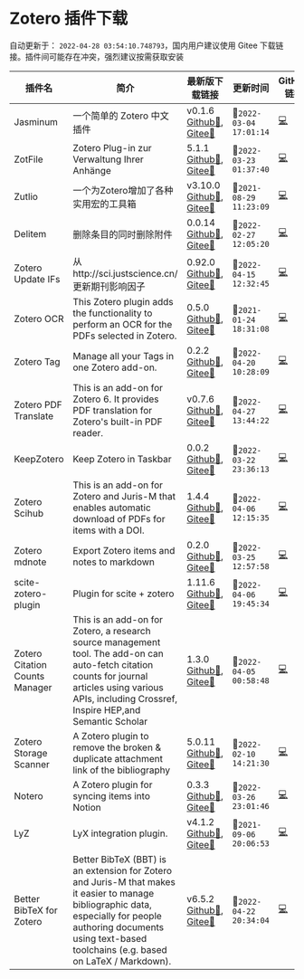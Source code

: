 # Zotero 插件下载

自动更新于： `2022-04-28 03:54:10.748793`，国内用户建议使用 Gitee 下载链接。插件间可能存在冲突，强烈建议按需获取安装

| 插件名 | 简介 |  最新版下载链接 | 更新时间 | GitHub链接 | 主页 |
| ----- | ----- | ----- | ----- | ----- | ----- |
| Jasminum | 一个简单的 Zotero 中文插件 | v0.1.6 [Github🔗](https://github.com/l0o0/ZoteroPlugins/raw/main/plugins/jasminum/jasminum-v0.1.6.xpi), [Gitee🔗](https://gitee.com/zotero-chinese/zotero-plugins/raw/main/plugins/jasminum/jasminum-v0.1.6.xpi) | 📅`2022-03-04 17:01:14` | [💻](https://github.com/l0o0/jasminum) | [🏠](https://gitee.com/l0o0/jasminum) |
| ZotFile | Zotero Plug-in zur Verwaltung Ihrer Anhänge | 5.1.1 [Github🔗](https://github.com/l0o0/ZoteroPlugins/raw/main/plugins/zotfile/zotfile-5.1.1-fx.xpi), [Gitee🔗](https://gitee.com/zotero-chinese/zotero-plugins/raw/main/plugins/zotfile/zotfile-5.1.1-fx.xpi) | 📅`2022-03-23 01:37:40` | [💻](https://github.com/jlegewie/zotfile) | [🏠](http://zotfile.com/) |
| Zutlio | 一个为Zotero增加了各种实用宏的工具箱 | v3.10.0 [Github🔗](https://github.com/l0o0/ZoteroPlugins/raw/main/plugins/zutlio/zutilo_v3.10.0.xpi), [Gitee🔗](https://gitee.com/zotero-chinese/zotero-plugins/raw/main/plugins/zutlio/zutilo_v3.10.0.xpi) | 📅`2021-08-29 11:23:09` | [💻](https://github.com/wshanks/Zutilo) | [🏠](https://github.com/wshanks/Zutilo) |
| Delitem | 删除条目的同时删除附件 | 0.0.14 [Github🔗](https://github.com/l0o0/ZoteroPlugins/raw/main/plugins/delitem/delitemwithatt_0.0.14.xpi), [Gitee🔗](https://gitee.com/zotero-chinese/zotero-plugins/raw/main/plugins/delitem/delitemwithatt_0.0.14.xpi) | 📅`2022-02-27 12:05:20` | [💻](https://github.com/redleafnew/delitemwithatt) | [🏠](https://github.com/redleafnew/delitemwithatt) |
| Zotero Update IFs | 从http://sci.justscience.cn/更新期刊影响因子 | 0.92.0 [Github🔗](https://github.com/l0o0/ZoteroPlugins/raw/main/plugins/zotero_update_ifs/zotero-updateifs_0.92.0.xpi), [Gitee🔗](https://gitee.com/zotero-chinese/zotero-plugins/raw/main/plugins/zotero_update_ifs/zotero-updateifs_0.92.0.xpi) | 📅`2022-04-15 12:32:45` | [💻](https://github.com/redleafnew/zotero-updateifs) | [🏠](https://github.com/redleafnew/zotero-updateifs) |
| Zotero OCR | This Zotero plugin adds the functionality to perform an OCR for the PDFs selected in Zotero. | 0.5.0 [Github🔗](https://github.com/l0o0/ZoteroPlugins/raw/main/plugins/zotero_ocr/zotero-ocr-0.5.0.xpi), [Gitee🔗](https://gitee.com/zotero-chinese/zotero-plugins/raw/main/plugins/zotero_ocr/zotero-ocr-0.5.0.xpi) | 📅`2021-01-24 18:31:08` | [💻](https://github.com/UB-Mannheim/zotero-ocr) | [🏠](ttps://github.com/UB-Mannheim/zotero-ocr) |
| Zotero Tag | Manage all your Tags in one Zotero add-on. | 0.2.2 [Github🔗](https://github.com/l0o0/ZoteroPlugins/raw/main/plugins/zotero_tag/zotero-tag_v0.2.2.xpi), [Gitee🔗](https://gitee.com/zotero-chinese/zotero-plugins/raw/main/plugins/zotero_tag/zotero-tag_v0.2.2.xpi) | 📅`2022-04-20 10:28:09` | [💻](https://github.com/windingwind/zotero-tag) | [🏠](https://github.com/windingwind/zotero-tag) |
| Zotero PDF Translate | This is an add-on for Zotero 6. It provides PDF translation for Zotero's built-in PDF reader. | v0.7.6 [Github🔗](https://github.com/l0o0/ZoteroPlugins/raw/main/plugins/zotero_pdf_translate/zotero-pdf-translate_v0.7.6.xpi), [Gitee🔗](https://gitee.com/zotero-chinese/zotero-plugins/raw/main/plugins/zotero_pdf_translate/zotero-pdf-translate_v0.7.6.xpi) | 📅`2022-04-27 13:44:22` | [💻](https://github.com/windingwind/zotero-pdf-translate) | [🏠](https://github.com/windingwind/zotero-pdf-translate) |
| KeepZotero | Keep Zotero in Taskbar | 0.0.2 [Github🔗](https://github.com/l0o0/ZoteroPlugins/raw/main/plugins/keepzotero/keepzotero-0.0.2-fx.xpi), [Gitee🔗](https://gitee.com/zotero-chinese/zotero-plugins/raw/main/plugins/keepzotero/keepzotero-0.0.2-fx.xpi) | 📅`2022-03-22 23:36:13` | [💻](https://github.com/yhmtsai/KeepZotero) | [🏠](https://github.com/yhmtsai/KeepZotero) |
| Zotero Scihub | This is an add-on for Zotero and Juris-M that enables automatic download of PDFs for items with a DOI. | 1.4.4 [Github🔗](https://github.com/l0o0/ZoteroPlugins/raw/main/plugins/zotero_scihub/zotero-scihub-1.4.4.xpi), [Gitee🔗](https://gitee.com/zotero-chinese/zotero-plugins/raw/main/plugins/zotero_scihub/zotero-scihub-1.4.4.xpi) | 📅`2022-04-06 12:15:35` | [💻](https://github.com/ethanwillis/zotero-scihub) | [🏠](https://github.com/ethanwillis/zotero-scihub) |
| Zotero mdnote | Export Zotero items and notes to markdown | 0.2.0 [Github🔗](https://github.com/l0o0/ZoteroPlugins/raw/main/plugins/zotero_mdnote/mdnotes-0.2.0-alpha5.xpi), [Gitee🔗](https://gitee.com/zotero-chinese/zotero-plugins/raw/main/plugins/zotero_mdnote/mdnotes-0.2.0-alpha5.xpi) | 📅`2022-03-25 12:57:58` | [💻](https://github.com/argenos/zotero-mdnotes) | [🏠](https://github.com/argenos/zotero-mdnotes) |
| scite-zotero-plugin | Plugin for scite + zotero | 1.11.6 [Github🔗](https://github.com/l0o0/ZoteroPlugins/raw/main/plugins/scite-zotero-plugin/zotero-scite-1.11.6.xpi), [Gitee🔗](https://gitee.com/zotero-chinese/zotero-plugins/raw/main/plugins/scite-zotero-plugin/zotero-scite-1.11.6.xpi) | 📅`2022-04-06 19:45:34` | [💻](https://github.com/scitedotai/scite-zotero-plugin) | [🏠](https://github.com/scitedotai/scite-zotero-plugin) |
| Zotero Citation Counts Manager | This is an add-on for Zotero, a research source management tool. The add-on can auto-fetch citation counts for journal articles using various APIs, including Crossref, Inspire HEP,and Semantic Scholar | 1.3.0 [Github🔗](https://github.com/l0o0/ZoteroPlugins/raw/main/plugins/zotero_citation_counts_manager/zotero-citationcounts-1.3.0.xpi), [Gitee🔗](https://gitee.com/zotero-chinese/zotero-plugins/raw/main/plugins/zotero_citation_counts_manager/zotero-citationcounts-1.3.0.xpi) | 📅`2022-04-05 00:58:48` | [💻](https://github.com/eschnett/zotero-citationcounts) | [🏠](https://github.com/eschnett/zotero-citationcounts) |
| Zotero Storage Scanner | A Zotero plugin to remove the broken & duplicate attachment link of the bibliography | 5.0.11 [Github🔗](https://github.com/l0o0/ZoteroPlugins/raw/main/plugins/zotero_storage_scanner/zotero-storage-scanner-5.0.11.xpi), [Gitee🔗](https://gitee.com/zotero-chinese/zotero-plugins/raw/main/plugins/zotero_storage_scanner/zotero-storage-scanner-5.0.11.xpi) | 📅`2022-02-10 14:21:30` | [💻](https://github.com/retorquere/zotero-storage-scanner) | [🏠](https://github.com/retorquere/zotero-storage-scanner) |
| Notero | A Zotero plugin for syncing items into Notion | 0.3.3 [Github🔗](https://github.com/l0o0/ZoteroPlugins/raw/main/plugins/notero/notero-0.3.3.xpi), [Gitee🔗](https://gitee.com/zotero-chinese/zotero-plugins/raw/main/plugins/notero/notero-0.3.3.xpi) | 📅`2022-03-26 23:01:46` | [💻](https://github.com/dvanoni/notero) | [🏠](https://github.com/dvanoni/notero) |
| LyZ | LyX integration plugin. | v4.1.2 [Github🔗](https://github.com/l0o0/ZoteroPlugins/raw/main/plugins/lyz/lyz_v4.1.2.xpi), [Gitee🔗](https://gitee.com/zotero-chinese/zotero-plugins/raw/main/plugins/lyz/lyz_v4.1.2.xpi) | 📅`2021-09-06 20:06:53` | [💻](https://github.com/wshanks/lyz) | [🏠](https://github.com/wshanks/lyz) |
| Better BibTeX for Zotero | Better BibTeX (BBT) is an extension for Zotero and Juris-M that makes it easier to manage bibliographic data, especially for people authoring documents using text-based toolchains (e.g. based on LaTeX / Markdown). | v6.5.2 [Github🔗](https://github.com/l0o0/ZoteroPlugins/raw/main/plugins/better_bibtex_for_zotero/zotero-better-bibtex-6.5.2.xpi), [Gitee🔗](https://gitee.com/zotero-chinese/zotero-plugins/raw/main/plugins/better_bibtex_for_zotero/zotero-better-bibtex-6.5.2.xpi) | 📅`2022-04-22 20:34:04` | [💻](https://github.com/retorquere/zotero-better-bibtex) | [🏠](https://retorque.re/zotero-better-bibtex/) |
